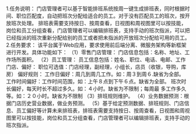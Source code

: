 1.任务说明：
门店管理者可以基于智能排班系统按周一键生成排班表，同时根据时间、职位匹配度，自动把班次分配给适合的员工。对于没有匹配员工的班次，按开放班次处理。 排班表需要支持按日、按周查看，日视图和周视图里可以按技能，岗位和员工分组查看，门店管理者可以编辑排班表，支持手动的班次指派，可以把已经指派的班次重新分配给别的员工或者把未指派的开放班次分配给可用的员工。
2.任务要求：
该平台属于Web应用，要求使用前后端分离、微服务架构等新框架进行开发。具体功能如下：
（1）零售门店管理：
门店信息包括：名称、地址、工作场所面积。
（2）员工管理：
员工信息包括：姓名、职位、电话、电邮、工作门店、偏好：
职位可选值：门店经理，副经理，小组长，店员（收银，导购，库房）
偏好规则：
工作日偏好：周几到周几工作。如：周３到周６.缺省为全部。
工作时间偏好：工作时间范围，如：上午８点到下午６点。缺省为全部。
班次时长偏好，每天时长不超过多久。如：４小时。缺省为不限制；每周最
多工作多久等。如：２０小时。缺省为不限制
（3）排班规则维护。
（4）业务数据预测：根据门店历史营业数据，做业务预测。
（5）基于给定预测数据、排班规则、门店信息、员工偏好等计算未来排班表，排班表需要支持按日、按周查看，日视图和周视图里可以按技能，岗位和员工分组查看，门店管理者可以编辑排班表，支持手动的班次指派。
